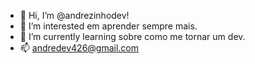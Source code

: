 - 👋 Hi, I’m @andrezinhodev!
- 👀 I’m interested  em  aprender sempre mais.
- 🌱 I’m currently learning  sobre como me tornar  um dev.
 - 📫 andredev426@gmail.com

<!---
andrezinhodev/andrezinhodev is a ✨ special ✨ repository because its `README.md` (this file) appears on your GitHub profile.
You can click the Preview link to take a look at your changes.
--->
